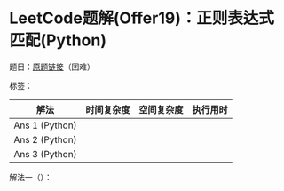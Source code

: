 # LeetCode题解(Offer19)：正则表达式匹配(Python)

题目：[原题链接](https://leetcode-cn.com/problems/zheng-ze-biao-da-shi-pi-pei-lcof/)（困难）

标签：

| 解法           | 时间复杂度 | 空间复杂度 | 执行用时 |
| -------------- | ---------- | ---------- | -------- |
| Ans 1 (Python) |            |            |          |
| Ans 2 (Python) |            |            |          |
| Ans 3 (Python) |            |            |          |

解法一（）：

